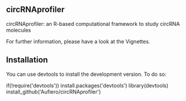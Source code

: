 <h2>circRNAprofiler</h2>

<p>circRNAprofiler: an R-based computational framework to study circRNA molecules</p>

For further information, please have a look at the Vignettes.</p>

<h2>Installation</h2>
You can use devtools to install the development version. To do so:

if(!require('devtools')) install.packages('devtools')
library(devtools)
install_github('Aufiero/circRNAprofiler')

